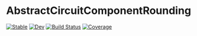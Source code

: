 # AbstractCircuitComponentRounding

[![Stable](https://img.shields.io/badge/docs-stable-blue.svg)](https://KronosTheLate.github.io/AbstractCircuitComponentRounding.jl/stable)
[![Dev](https://img.shields.io/badge/docs-dev-blue.svg)](https://KronosTheLate.github.io/AbstractCircuitComponentRounding.jl/dev)
[![Build Status](https://github.com/KronosTheLate/AbstractCircuitComponentRounding.jl/workflows/CI/badge.svg)](https://github.com/KronosTheLate/AbstractCircuitComponentRounding.jl/actions)
[![Coverage](https://codecov.io/gh/KronosTheLate/AbstractCircuitComponentRounding.jl/branch/master/graph/badge.svg)](https://codecov.io/gh/KronosTheLate/AbstractCircuitComponentRounding.jl)
